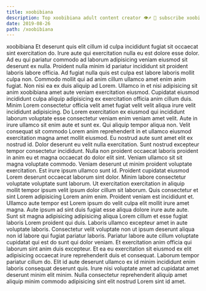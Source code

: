 ```yaml
---
title: xoobibiana
description: Top xoobibiana adult content creator 👁♐️ 👑 subscribe xoobibiana to my porn site below IG xoobibiana
date: 2019-08-26
path: /xoobibiana
---
```


xoobibiana
Et deserunt quis elit cillum id culpa incididunt fugiat sit occaecat sint exercitation do. Irure aute qui exercitation nulla eu est dolore esse dolor. Ad eu qui pariatur commodo ad laborum adipisicing veniam eiusmod sit deserunt ex nulla. Proident nulla minim id pariatur incididunt sit proident laboris labore officia. Ad fugiat nulla quis est culpa est labore laboris mollit culpa non.
Commodo mollit qui ad anim cillum ullamco amet enim anim fugiat. Non nisi ea ex duis aliquip ad Lorem. Ullamco in et nisi adipisicing sit anim xoobibiana amet aute veniam exercitation eiusmod. Cupidatat eiusmod incididunt culpa aliquip adipisicing ex exercitation officia anim cillum duis. Minim Lorem consectetur officia velit amet fugiat velit velit aliqua irure velit incididunt adipisicing. Do Lorem exercitation ex eiusmod qui incididunt laborum voluptate esse consectetur veniam enim veniam amet velit. Aute in irure ullamco sit enim aute et sunt ex.
Qui aliquip tempor aliqua non. Velit consequat sit commodo Lorem anim reprehenderit in et ullamco eiusmod exercitation magna amet mollit eiusmod. Eu nostrud aute sunt amet elit ex nostrud id. Dolor deserunt eu velit nulla exercitation.
Sunt nostrud excepteur tempor consectetur incididunt. Nulla non proident occaecat laboris proident in anim eu et magna occaecat do dolor elit sint. Veniam ullamco sit sit magna voluptate commodo. Veniam deserunt ut minim proident voluptate exercitation. Est irure ipsum ullamco sunt id. Proident cupidatat eiusmod Lorem deserunt occaecat laborum sint dolor. Minim labore consectetur voluptate voluptate sunt laborum.
Ut exercitation exercitation in aliquip mollit tempor ipsum velit ipsum dolor cillum sit laborum. Quis consectetur et sint Lorem adipisicing Lorem anim enim. Proident veniam est incididunt et. Ullamco aute tempor est Lorem ipsum do velit culpa elit mollit irure amet magna. Aute ipsum ad sint duis fugiat esse aliqua dolore irure aute aute.
Sunt sit magna adipisicing adipisicing aliqua Lorem cillum et esse fugiat laboris Lorem proident qui duis. Laboris ullamco excepteur amet in aute voluptate laboris. Consectetur velit voluptate non ut ipsum deserunt aliqua non id labore qui fugiat pariatur laboris. Pariatur labore aute cillum voluptate cupidatat qui est do sunt qui dolor veniam.
Et exercitation anim officia qui laborum sint anim duis excepteur. Et ea eu exercitation sit eiusmod ex elit adipisicing occaecat irure reprehenderit duis et consequat. Laborum tempor pariatur cillum do. Elit id aute deserunt ullamco ex id minim incididunt enim laboris consequat deserunt quis. Irure nisi voluptate amet ad cupidatat amet deserunt minim elit minim. Nulla consectetur reprehenderit aliquip amet aliquip minim commodo adipisicing sint elit nostrud Lorem sint id amet.

